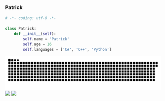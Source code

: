 ### Patrick  
```python
# -*- coding: utf-8 -*-

class Patrick:
    def __init__(self):
        self.name = 'Patrick'
        self.age = 16
        self.languages = ['C#', 'C++', 'Python']
```
![snake gif](https://github.com/Patrickooos/Patrickooos/blob/output/github-contribution-grid-snake.svg)
![](https://visitor-badge.laobi.icu/badge?page_id=Patrickooos.Patrickooos)
![](https://visitor-badge.laobi.icu/badge?page_id=CharalambosIoannou.CharalambosIoannou)
